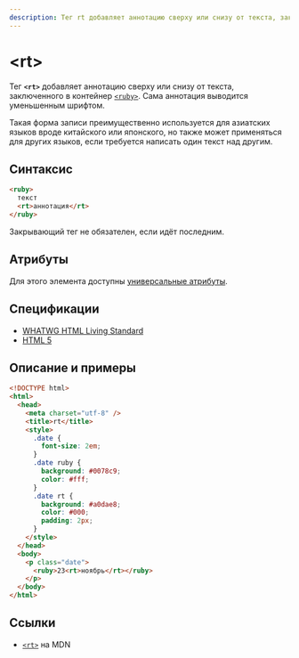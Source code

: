 ```yaml
---
description: Тег rt добавляет аннотацию сверху или снизу от текста, заключенного в контейнер ruby. Сама аннотация выводится уменьшенным шрифтом
---
```


# &lt;rt&gt;

Тег **`<rt>`** добавляет аннотацию сверху или снизу от текста, заключенного в контейнер [`<ruby>`](ruby.md). Сама аннотация выводится уменьшенным шрифтом.

Такая форма записи преимущественно используется для азиатских языков вроде китайского или японского, но также может применяться для других языков, если требуется написать один текст над другим.

## Синтаксис

```html
<ruby>
  текст
  <rt>аннотация</rt>
</ruby>
```

Закрывающий тег не обязателен, если идёт последним.

## Атрибуты

Для этого элемента доступны [универсальные атрибуты](uni-attr.md).

## Спецификации

- [WHATWG HTML Living Standard](https://html.spec.whatwg.org/multipage/semantics.html#the-rt-element)
- [HTML 5](http://www.w3.org/TR/html5/text-level-semantics.html#the-rt-element)

## Описание и примеры

```html
<!DOCTYPE html>
<html>
  <head>
    <meta charset="utf-8" />
    <title>rt</title>
    <style>
      .date {
        font-size: 2em;
      }
      .date ruby {
        background: #0078c9;
        color: #fff;
      }
      .date rt {
        background: #a0dae8;
        color: #000;
        padding: 2px;
      }
    </style>
  </head>
  <body>
    <p class="date">
      <ruby>23<rt>ноябрь</rt></ruby>
    </p>
  </body>
</html>
```

## Ссылки

- [`<rt>`](https://developer.mozilla.org/ru/docs/Web/HTML/Element/rt) на MDN
